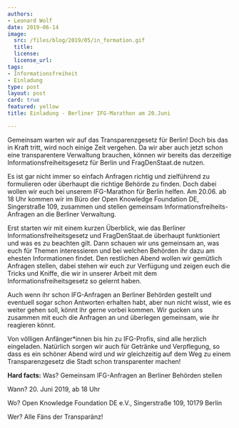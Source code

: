 ```yaml
---
authors: 
- Leonard Wolf
date: 2019-06-14
image:
  src: /files/blog/2019/05/in_formation.gif
  title: 
  license: 
  license_url: 
tags:
- Informationsfreiheit
- Einladung
type: post
layout: post
card: true
featured: yellow
title: Einladung - Berliner IFG-Marathon am 20.Juni

---
```


Gemeinsam warten wir auf das Transparenzgesetz für Berlin! Doch bis das in Kraft tritt, wird noch einige Zeit vergehen. Da wir aber auch jetzt schon eine transparentere Verwaltung brauchen, können wir bereits das derzeitige Informationsfreiheitsgesetz für Berlin und FragDenStaat.de nutzen.

Es ist gar nicht immer so einfach Anfragen richtig und zielführend zu formulieren oder überhaupt die richtige Behörde zu finden. Doch dabei wollen wir euch bei unserem IFG-Marathon für Berlin helfen. Am 20.06. ab 18 Uhr kommen wir im Büro der Open Knowledge Foundation DE, Singerstraße 109, zusammen und stellen gemeinsam Informationsfreiheits-Anfragen an die Berliner Verwaltung.

Erst starten wir mit einem kurzen Überblick, wie das Berliner Informationsfreiheitsgesetz und FragDenStaat.de überhaupt funktioniert und was es zu beachten gilt. Dann schauen wir uns gemeinsam an, was euch für Themen interessieren und bei welchen Behörden ihr dazu am ehesten Informationen findet. Den restlichen Abend wollen wir gemütlich Anfragen stellen, dabei stehen wir euch zur Verfügung und zeigen euch die Tricks und Kniffe, die wir in unserer Arbeit mit dem Informationsfreiheitsgesetz so gelernt haben.

Auch wenn ihr schon IFG-Anfragen an Berliner Behörden gestellt und eventuell sogar schon Antworten erhalten habt, aber nun nicht wisst, wie es weiter gehen soll, könnt ihr gerne vorbei kommen. Wir gucken uns zusammen mit euch die Anfragen an und überlegen gemeinsam, wie ihr reagieren könnt.

Von völligen Anfänger\*innen bis hin zu IFG-Profis, sind alle herzlich eingeladen. Natürlich sorgen wir auch für Getränke und Verpflegung, so dass es ein schöner Abend wird und wir gleichzeitig auf dem Weg zu einem Transparenzgesetz die Stadt schon transparenter machen!

**Hard facts:**
Was? Gemeinsam IFG-Anfragen an Berliner Behörden stellen

Wann? 20. Juni 2019, ab 18 Uhr

Wo? Open Knowledge Foundation DE e.V., Singerstraße 109, 10179 Berlin

Wer? Alle Fäns der Transparänz!

